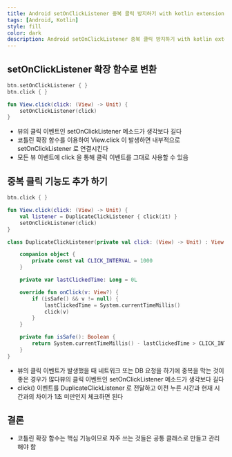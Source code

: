 ```yaml
---
title: Android setOnClickListener 중복 클릭 방지하기 with kotlin extension
tags: [Android, Kotlin]
style: fill
color: dark
description: Android setOnClickListener 중복 클릭 방지하기 with kotlin extension
---
```


## setOnClickListener 확장 함수로 변환
```kotlin
btn.setOnClickListener { }
btn.click { }

fun View.click(click: (View) -> Unit) {
    setOnClickListener(click)
}
```
- 뷰의 클릭 이벤트인 setOnClickListener 메소드가 생각보다 길다
- 코틀린 확장 함수를 이용하여 View.click 이 발생하면 내부적으로 setOnClickListener 로 연결시킨다  
- 모든 뷰 이벤트에 click 을 통해 클릭 이벤트를 그대로 사용할 수 있음

## 중복 클릭 기능도 추가 하기
```kotlin
btn.click { }

fun View.click(click: (View) -> Unit) {
    val listener = DuplicateClickListener { click(it) }
    setOnClickListener(click)
}

class DuplicateClickListener(private val click: (View) -> Unit) : View.OnClickListener {

    companion object {
        private const val CLICK_INTERVAL = 1000
    }

    private var lastClickedTime: Long = 0L

    override fun onClick(v: View?) {
        if (isSafe() && v != null) {
            lastClickedTime = System.currentTimeMillis()
            click(v)
        }
    }

    private fun isSafe(): Boolean {
        return System.currentTimeMillis() - lastClickedTime > CLICK_INTERVAL
    }
}
```
- 뷰의 클릭 이벤트가 발생했을 때 네트워크 또는 DB 요청을 하기에 중복을 막는 것이 좋은 경우가 많다뷰의 클릭 이벤트인 setOnClickListener 메소드가 생각보다 길다
- click() 이벤트를 DuplicateClickListener 로 전달하고 이전 누른 시간과 현재 시간과의 차이가 1초 미만인지 체크하면 된다


## 결론
- 코틀린 확장 함수는 핵심 기능이므로 자주 쓰는 것들은 공통 클래스로 만들고 관리해야 함
